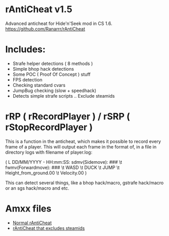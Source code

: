 # rAntiCheat v1.5

Advanced anticheat for Hide'n'Seek mod in CS 1.6. https://github.com/Ranarrr/rAntiCheat

# Includes:
- Strafe helper detections ( 8 methods )
- Simple bhop hack detections
- Some POC ( Proof Of Concept ) stuff
- FPS detection
- Checking standard cvars
- JumpBug checking (slow + speedhack)
- Detects simple strafe scripts
.. Exclude steamids

# rRP ( rRecordPlayer ) / rSRP ( rStopRecordPlayer )
This is a function in the anticheat, which makes it possible to record every frame of a player.
This will output each frame in the format of, in a file in directory logs with filename of player.log:

( L DD/MM/YYYY - HH:mm:SS: sdmv(Sidemove): ### \t fwmv(Forwardmove): ### \t WASD \t DUCK \t JUMP \t Height_from_ground.00 \t Velocity.00 )

This can detect several things, like a bhop hack/macro, gstrafe hack/macro or an sgs hack/macro and etc.

# Amxx files
- [Normal rAntiCheat](http://rgho.st/download/private/6JrTDNTwR/5a9d74825a1798ec69014aa4523a731f/34be6968bed7c049554fd3b18262572fe9de5f22/rAntiCheat.rar)
- [rAntiCheat that excludes steamids](http://rgho.st/download/private/6Hvqn8c6Y/534cc9b089ed1557e827e81deb50f442/0ce97d09a4fd09c995b17dc91a97186885591941/rAnticheat-exclude-steamid.rar)
